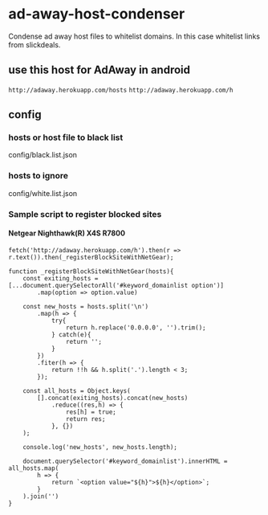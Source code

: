 # ad-away-host-condenser
Condense ad away host files to whitelist domains. In this case whitelist links from slickdeals.

## use this host for AdAway in android
`http://adaway.herokuapp.com/hosts`
`http://adaway.herokuapp.com/h`


## config
### hosts or host file to black list
config/black.list.json

### hosts to ignore
config/white.list.json


### Sample script to register blocked sites
#### Netgear Nighthawk(R) X4S R7800
```
fetch('http://adaway.herokuapp.com/h').then(r => r.text()).then(_registerBlockSiteWithNetGear);

function _registerBlockSiteWithNetGear(hosts){
    const exiting_hosts = [...document.querySelectorAll('#keyword_domainlist option')]
        .map(option => option.value)

    const new_hosts = hosts.split('\n')
        .map(h => {
            try{
                return h.replace('0.0.0.0', '').trim();
            } catch(e){
                return '';
            }
        })
        .fiter(h => {
            return !!h && h.split('.').length < 3;
        });

    const all_hosts = Object.keys(
        [].concat(exiting_hosts).concat(new_hosts)
            .reduce((res,h) => {
                res[h] = true;
                return res;
            }, {})
    );

    console.log('new_hosts', new_hosts.length);

    document.querySelector('#keyword_domainlist').innerHTML = all_hosts.map(
        h => {
            return `<option value="${h}">${h}</option>`;
        }
    ).join('')
}
```
